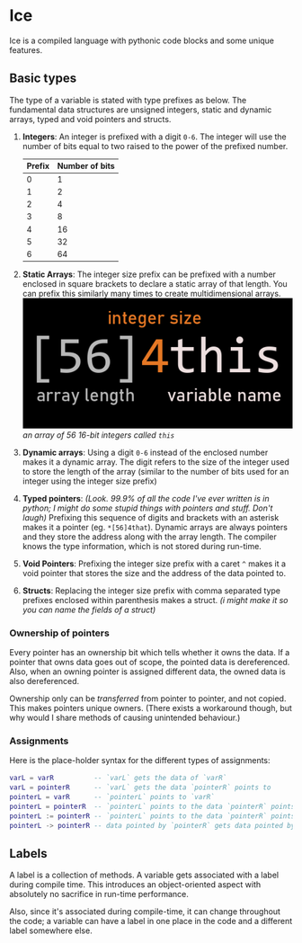 # Ice

Ice is a compiled language with pythonic code blocks and some unique features.

## Basic types

The type of a variable is stated with type prefixes as below. The fundamental data structures are unsigned integers, static and dynamic arrays, typed and void pointers and structs.

1. **Integers**: An integer is prefixed with a digit `0-6`. The integer will use the number of bits equal to two raised to the power of the prefixed number.
	
	| Prefix | Number of bits |
	| ------ | -------------- |
	| 0      | 1              |
	| 1      | 2              |
	| 2      | 4              |
	| 3      | 8              |
	| 4      | 16             |
	| 5      | 32             |
	| 6      | 64             |
	
2. **Static Arrays**: The integer size prefix can be prefixed with a number enclosed in square brackets to declare a static array of that length. You can prefix this similarly many times to create multidimensional arrays.
     ![](doc_images/array_declaration.png)
*an array of 56 16-bit integers called `this`*

3. **Dynamic arrays**: Using a digit `0-6` instead of the enclosed number makes it a dynamic array. The digit refers to the size of the integer used to store the length of the array (similar to the number of bits used for an integer using the integer size prefix)

4. **Typed pointers**: *(Look. 99.9% of all the code I've ever written is in python; I might do some stupid things with pointers and stuff. Don't laugh)*
     Prefixing this sequence of digits and brackets with an asterisk makes it a pointer (eg. `*[56]4that`). Dynamic arrays are always pointers and they store the address along with the array length. The compiler knows the type information, which is not stored during run-time.

5. **Void Pointers**: Prefixing the integer size prefix with a caret `^` makes it a void pointer that stores the size and the address of the data pointed to.

6. **Structs**: Replacing the integer size prefix with comma separated type prefixes enclosed within parenthesis makes a struct. *(i might make it so you can name the fields of a struct)*

### Ownership of pointers

Every pointer has an ownership bit which tells whether it owns the data. If a pointer that owns data goes out of scope, the pointed data is dereferenced. Also, when an owning pointer is assigned different data, the owned data is also dereferenced.

Ownership only can be *transferred* from pointer to pointer, and not copied. This makes pointers unique owners. (There exists a workaround though, but why would I share methods of causing unintended behaviour.)

### Assignments

Here is the place-holder syntax for the different types of assignments:

```lua
varL = varR          -- `varL` gets the data of `varR`
varL = pointerR      -- `varL` gets the data `pointerR` points to
pointerL = varR      -- `pointerL` points to `varR`
pointerL = pointerR  -- `pointerL` points to the data `pointerR` points to
pointerL := pointerR -- `pointerL` points to the data `pointerR` points to and ownership is transferred
pointerL -> pointerR -- data pointed by `pointerR` gets data pointed by `pointerL`
```

## Labels

A label is a collection of methods. A variable gets associated with a label during compile time. This introduces an object-oriented aspect with absolutely no sacrifice in run-time performance.

Also, since it's associated during compile-time, it can change throughout the code; a variable can have a label in one place in the code and a different label somewhere else.
